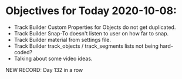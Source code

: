 # Objectives for Today 2020-10-08:

- Track Builder Custom Properties for Objects do not get duplicated.
- Track Builder Snap-To doesn't listen to user on how far to snap.
- Track Builder material from settings file.
- Track Builder track_objects / track_segments lists not being hard-coded?
- Talking about some video ideas.

NEW RECORD: Day 132 in a row
